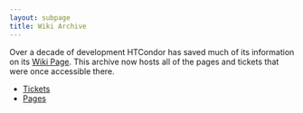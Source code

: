 ```yaml
---
layout: subpage
title: Wiki Archive
---
```


Over a decade of development HTCondor has saved much of its 
information on its [Wiki Page](https://htcondor-wiki.cs.wisc.edu/index.cgi/index).
This archive now hosts all of the pages and tickets that were once accessible there.

- [Tickets](tickets)
- [Pages](pages)
